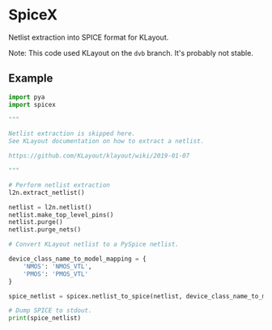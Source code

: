 # SpiceX
Netlist extraction into SPICE format for KLayout.

Note: This code used KLayout on the `dvb` branch. It's probably not stable.

## Example

```python
import pya
import spicex

"""

Netlist extraction is skipped here.
See KLayout documentation on how to extract a netlist.

https://github.com/KLayout/klayout/wiki/2019-01-07

"""

# Perform netlist extraction
l2n.extract_netlist()

netlist = l2n.netlist()
netlist.make_top_level_pins()
netlist.purge()
netlist.purge_nets()

# Convert KLayout netlist to a PySpice netlist.

device_class_name_to_model_mapping = {
    'NMOS': 'NMOS_VTL',
    'PMOS': 'PMOS_VTL'
}

spice_netlist = spicex.netlist_to_spice(netlist, device_class_name_to_model_mapping)

# Dump SPICE to stdout.
print(spice_netlist)

```
